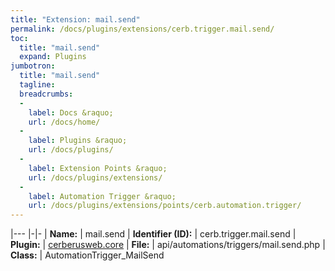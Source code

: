 ```yaml
---
title: "Extension: mail.send"
permalink: /docs/plugins/extensions/cerb.trigger.mail.send/
toc:
  title: "mail.send"
  expand: Plugins
jumbotron:
  title: "mail.send"
  tagline: 
  breadcrumbs:
  -
    label: Docs &raquo;
    url: /docs/home/
  -
    label: Plugins &raquo;
    url: /docs/plugins/
  -
    label: Extension Points &raquo;
    url: /docs/plugins/extensions/
  -
    label: Automation Trigger &raquo;
    url: /docs/plugins/extensions/points/cerb.automation.trigger/
---
```


|---
|-|-
| **Name:** | mail.send
| **Identifier (ID):** | cerb.trigger.mail.send
| **Plugin:** | [cerberusweb.core](/docs/plugins/cerberusweb.core/)
| **File:** | api/automations/triggers/mail.send.php
| **Class:** | AutomationTrigger_MailSend

